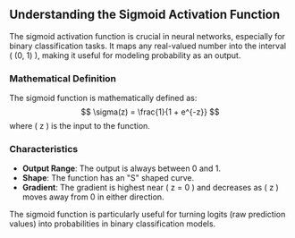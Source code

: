 
## Understanding the Sigmoid Activation Function

The sigmoid activation function is crucial in neural networks, especially for binary classification tasks. It maps any real-valued number into the interval \( (0, 1) \), making it useful for modeling probability as an output.

### Mathematical Definition
The sigmoid function is mathematically defined as:
$$
\sigma(z) = \frac{1}{1 + e^{-z}}
$$
where \( z \) is the input to the function.

### Characteristics
- **Output Range**: The output is always between 0 and 1.
- **Shape**: The function has an "S" shaped curve.
- **Gradient**: The gradient is highest near \( z = 0 \) and decreases as \( z \) moves away from 0 in either direction.

The sigmoid function is particularly useful for turning logits (raw prediction values) into probabilities in binary classification models.
